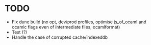 # TODO
- Fix dune build (no opt, dev/prod profiles, optimise js_of_ocaml and ocamlc flags even of intermediate files, ocamlformat)
- Test (?)
- Handle the case of corrupted cache/indexeddb
